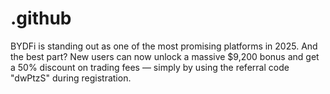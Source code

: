 # .github
BYDFi is standing out as one of the most promising platforms in 2025. And the best part? New users can now unlock a massive $9,200 bonus and get a 50% discount on trading fees — simply by using the referral code "dwPtzS" during registration.
